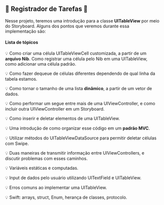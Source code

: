 ## 📝 Registrador de Tarefas 📝


Nesse projeto, teremos uma introdução para a classe **UITableView** por meio do Storyboard. Alguns dos pontos que veremos durante essa implementação são:

#### Lista de tópicos

💡 Como criar uma célula UITableViewCell customizada, a partir de um **arquivo Nib**. Como registrar uma célula pelo Nib em uma UITableView, como adicionar uma célula padrão. 

💡 Como fazer dequeue de células diferentes dependendo de qual linha da tabela estamos.

💡 Como tornar o tamanho de uma lista **dinâmico**, a partir de um vetor de dados.

💡 Como performar um segue entre mais de uma UIViewController, e como incluir outra UIViewController em um Storyboard.

💡 Como inserir e deletar elementos de uma UITableView.

💡 Uma introdução de como organizar esse código em um **padrão  MVC**.

💡 Utilizar métodos do UITableViewDataSource para permitir deletar células com Swipe.

💡 Duas maneiras de transmitir informação entre UIViewControllers, e discutir problemas com esses caminhos.

💡 Variáveis estáticas e computadas.

💡 Input de dados pelo usuário utilizando UITextField e UITableView. 

💡 Erros comuns ao implementar uma UITableView.

💡 Swift: arrays, struct, Enum, herança de classes, protocolo.

